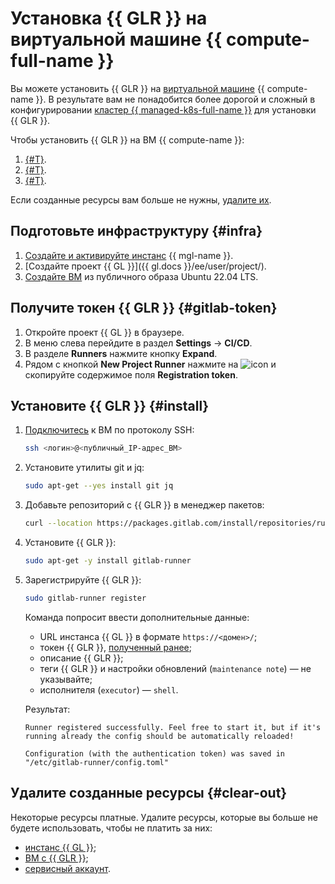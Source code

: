 # Установка {{ GLR }} на виртуальной машине {{ compute-full-name }}

Вы можете установить {{ GLR }} на [виртуальной машине](../../compute/concepts/vm.md) {{ compute-name }}. В результате вам не понадобится более дорогой и сложный в конфигурировании [кластер {{ managed-k8s-full-name }}](../../managed-kubernetes/concepts/index.md#kubernetes-cluster) для установки {{ GLR }}.

Чтобы установить {{ GLR }} на ВМ {{ compute-name }}:

1. [{#T}](#infra).
1. [{#T}](#gitlab-token).
1. [{#T}](#install).

Если созданные ресурсы вам больше не нужны, [удалите их](#clear-out).

## Подготовьте инфраструктуру {#infra}

1. [Создайте и активируйте инстанс](../../managed-gitlab/operations/instance/instance-create.md) {{ mgl-name }}.
1. [Создайте проект {{ GL }}]({{ gl.docs }}/ee/user/project/).
1. [Создайте ВМ](../../compute/operations/vm-create/create-linux-vm.md) из публичного образа Ubuntu 22.04 LTS.

## Получите токен {{ GLR }} {#gitlab-token}

1. Откройте проект {{ GL }} в браузере.
1. В меню слева перейдите в раздел **Settings** → **CI/CD**.
1. В разделе **Runners** нажмите кнопку **Expand**.
1. Рядом с кнопкой **New Project Runner** нажмите на ![icon](../../_assets/dots.svg) и скопируйте содержимое поля **Registration token**.

## Установите {{ GLR }} {#install}

1. [Подключитесь](../../compute/operations/vm-connect/ssh.md#vm-connect) к ВМ по протоколу SSH:

   ```bash
   ssh <логин>@<публичный_IP-адрес_ВМ>
   ```

1. Установите утилиты git и jq:

   ```bash
   sudo apt-get --yes install git jq
   ```

1. Добавьте репозиторий с {{ GLR }} в менеджер пакетов:

   ```bash
   curl --location https://packages.gitlab.com/install/repositories/runner/gitlab-runner/script.deb.sh | sudo bash
   ```

1. Установите {{ GLR }}:

   ```bash
   sudo apt-get -y install gitlab-runner
   ```

1. Зарегистрируйте {{ GLR }}:

   ```bash
   sudo gitlab-runner register
   ```

   Команда попросит ввести дополнительные данные:

   * URL инстанса {{ GL }} в формате `https://<домен>/`;
   * токен {{ GLR }}, [полученный ранее](#gitlab-token);
   * описание {{ GLR }};
   * теги {{ GLR }} и настройки обновлений (`maintenance note`) — не указывайте;
   * исполнителя (`executor`) — `shell`.

   Результат:

   ```text
   Runner registered successfully. Feel free to start it, but if it's running already the config should be automatically reloaded!

   Configuration (with the authentication token) was saved in "/etc/gitlab-runner/config.toml"
   ```

## Удалите созданные ресурсы {#clear-out}

Некоторые ресурсы платные. Удалите ресурсы, которые вы больше не будете использовать, чтобы не платить за них:

* [инстанс {{ GL }}](../../managed-gitlab/operations/instance/instance-delete.md);
* [ВМ с {{ GLR }}](../../compute/operations/vm-control/vm-delete.md);
* [сервисный аккаунт](../../iam/operations/sa/delete.md).
